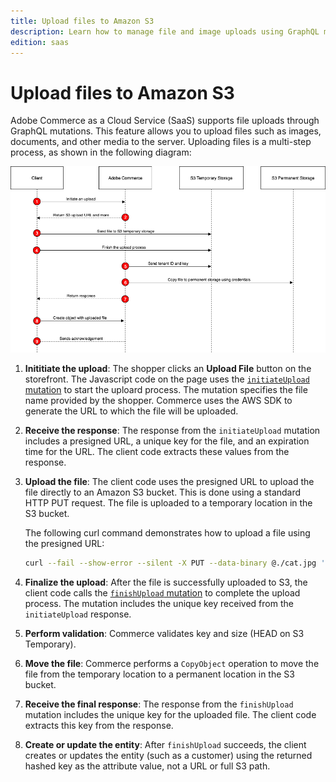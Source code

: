 ```yaml
---
title: Upload files to Amazon S3
description: Learn how to manage file and image uploads using GraphQL mutations.
edition: saas
---
```


# Upload files to Amazon S3

Adobe Commerce as a Cloud Service (SaaS) supports file uploads through GraphQL mutations. This feature allows you to upload files such as images, documents, and other media to the server. Uploading files is a multi-step process, as shown in the following diagram:

![Upload files](../../../_images/upload-file.png)

1. **Inititiate the upload**: The shopper clicks an **Upload File** button on the storefront. The Javascript code on the page uses the [`initiateUpload` mutation](./mutations/initiate-upload.md) to start the uploard process. The mutation specifies the file name provided by the shopper. Commerce uses the AWS SDK to generate the URL to which the file will be uploaded.

1. **Receive the response**: The response from the `initiateUpload` mutation includes a presigned URL, a unique key for the file, and an expiration time for the URL. The client code extracts these values from the response.

1. **Upload the file**: The client code uses the presigned URL to upload the file directly to an Amazon S3 bucket. This is done using a standard HTTP PUT request. The file is uploaded to a temporary location in the S3 bucket.

   The following curl command demonstrates how to upload a file using the presigned URL:

   ```bash
   curl --fail --show-error --silent -X PUT --data-binary @./cat.jpg 'https://s3.amazonaws.com/na1-qa-ccsaas-instance-presigned/<tenant>/cat_106d42b2ee34de81db31d958.jpg?X-Amz-Content-Sha256=UNSIGNED-PAYLOAD&X-Amz-Security-Token=...&X-Amz-Algorithm=AWS4-HMAC-SHA256&X-Amz-Credential=...&X-Amz-Date=...&X-Amz-SignedHeaders=host&X-Amz-Expires=...&X-Amz-Signature=...'
   ```

1. **Finalize the upload**: After the file is successfully uploaded to S3, the client code calls the [`finishUpload` mutation](./mutations/finish-upload.md) to complete the upload process. The mutation includes the unique key received from the `initiateUpload` response.

1. **Perform validation**: Commerce validates key and size (HEAD on S3 Temporary).

1. **Move the file**: Commerce performs a `CopyObject` operation to move the file from the temporary location to a permanent location in the S3 bucket.

1. **Receive the final response**: The response from the `finishUpload` mutation includes the unique key for the uploaded file. The client code extracts this key from the response.

1. **Create or update the entity**: After `finishUpload` succeeds, the client creates or updates the entity (such as a customer) using the returned hashed key as the attribute value, not a URL or full S3 path.
